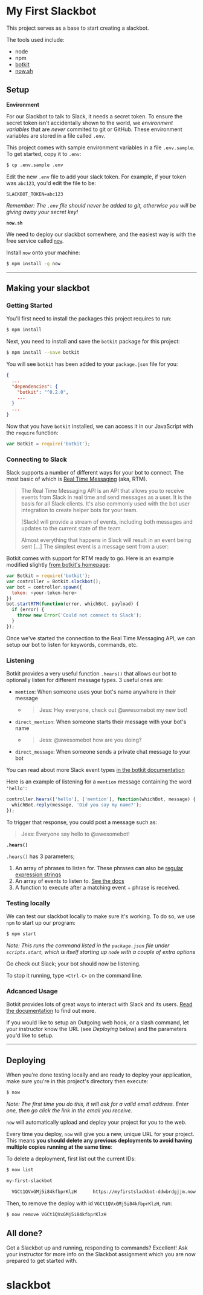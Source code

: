 # My First Slackbot

This project serves as a base to start creating a slackbot.

The tools used include:

- node
- npm
- [botkit](https://github.com/howdyai/botkit)
- [now.sh](https://now.sh)

## Setup

**Environment**

For our Slackbot to talk to Slack, it needs a secret token. To ensure the secret
token isn't accidentally shown to the world, we _environment variables_ that are
_never_ commited to git or GitHub. These environment variables are stored in a
file called `.env`.

This project comes with sample environment variables in a file `.env.sample`. To
get started, copy it to `.env`:

```bash
$ cp .env.sample .env
```

Edit the new `.env` file to add your slack token. For example, if your token was
`abc123`, you'd edit the file to be:

```
SLACKBOT_TOKEN=abc123
```

_Remember: The `.env` file should never be added to git, otherwise you will be
giving away your secret key!_

**`now.sh`**

We need to deploy our slackbot somewhere, and the easiest way is with the free
service called [`now`](https://now.sh).

Install `now` onto your machine:

```bash
$ npm install -g now
```

---

## Making your slackbot

### Getting Started

You'll first need to install the packages this project requires to run:

```bash
$ npm install
```

Next, you need to install and save the `botkit` package for this project:

```bash
$ npm install --save botkit
```

You will see `botkit` has been added to your `package.json` file for you:

```json
{
  ...
  "dependencies": {
    "botkit": "^0.2.0",
    ...
  }
  ...
}
```

Now that you have `botkit` installed, we can access it in our JavaScript with
the `require` function:

```javascript
var Botkit = require('botkit');
```

### Connecting to Slack

Slack supports a number of different ways for your bot to connect. The most
basic of which is [Real Time Messaging](http://api.slack.com/rtm) (aka, RTM).

> The Real Time Messaging API is an API that allows you to receive
> events from Slack in real time and send messages as a user. It is the basis for
> all Slack clients. It's also commonly used with the bot user integration to
> create helper bots for your team.
> 
> [Slack] will provide a stream of events, including both messages and updates to
> the current state of the team.
> 
> Almost everything that happens in Slack will result in an event being sent [...]
> The simplest event is a message sent from a user:

Botkit comes with support for RTM ready to go. Here is an example modified
slightly [from
botkit's homepage](https://howdy.ai/botkit/#/get-your-bot-online):

```javascript
var Botkit = require('botkit');
var controller = Botkit.slackbot();
var bot = controller.spawn({
  token: <your-token-here>
})
bot.startRTM(function(error, whichBot, payload) {
  if (error) {
    throw new Error('Could not connect to Slack');
  }
});
```

Once we've started the connection to the Real Time Messaging API, we can setup
our bot to listen for keywords, commands, etc.

### Listening

Botkit provides a very useful function `.hears()` that allows our bot to
optionally listen for different message types. 3 useful ones are:
  
* `mention`: When someone uses your bot's name anywhere in their message
  * > Jess: Hey everyone, check out @awesomebot my new bot!
* `direct_mention`: When someone starts their message with your bot's name
  * > Jess: @awesomebot how are you doing?
* `direct_message`: When someone sends a private chat message to your bot

You can read about more Slack event types [in the botkit
documentation](https://github.com/howdyai/botkit/blob/master/readme-slack.md#slack-specific-events)

Here is an example of listening for a `mention` message containing the word
`'hello'`:

```javascript
controller.hears(['hello'], ['mention'], function(whichBot, message) {
  whichBot.reply(message, 'Did you say my name?');
});
```

To trigger that response, you could post a message such as:

> Jess: Everyone say hello to @awesomebot!

**`.hears()`**

`.hears()` has 3 parameters;

1. An array of phrases to listen for. These phrases can also be [regular
   expression strings](https://mdn.io/regex)
2. An array of events to listen to. [See the
   docs](https://github.com/howdyai/botkit/blob/master/readme-slack.md#slack-specific-events)
3. A function to execute after a matching event + phrase is received.

### Testing locally

We can test our slackbot locally to make sure it's working. To do so, we use
`npm` to start up our program:

```bash
$ npm start
```

_Note: This runs the command listed in the `package.json` file under
`scripts.start`, which is itself starting up `node` with a couple of extra
options_

Go check out Slack; your bot should now be listening.

To stop it running, type `<Ctrl-C>` on the command line.

### Adcanced Usage

Botkit provides lots of great ways to interact with Slack and its users. [Read
the
documentation](https://github.com/howdyai/botkit/blob/master/readme-slack.md#outgoing-webhooks-and-slash-commands)
to find out more.

If you would like to setup an Outgoing web hook, or a slash command, let your
instructor know the URL (see _Deploying_ below) and the parameters you'd like to
setup.

---

## Deploying

When you're done testing locally and are ready to deploy your application, make
sure you're in this project's directory then execute:

```bash
$ now
```

_Note: The first time you do this, it will ask for a valid email address. Enter one,
then go click the link in the email you receive._

`now` will automatically upload and deploy your project for you to the web.

Every time you deploy, `now` will give you a new, unique URL for your project.
This means **you should delete any previous deployments to avoid having multiple
copies running at the same time**:

To delete a deployment, first list out the current IDs:

```bash
$ now list

my-first-slackbot

  VGCt1QVxGMj5i84kfbprKlzH      https://myfirstslackbot-ddwbrdgjjm.now.sh      1h ago
```

Then, to remove the deploy with id `VGCt1QVxGMj5i84kfbprKlzH`, run:

```bash
$ now remove VGCt1QVxGMj5i84kfbprKlzH
```

## All done?

Got a Slackbot up and running, responding to commands? Excellent! Ask your
instructor for more info on the Slackbot assignment which you are now prepared
to get started with.
# slackbot
